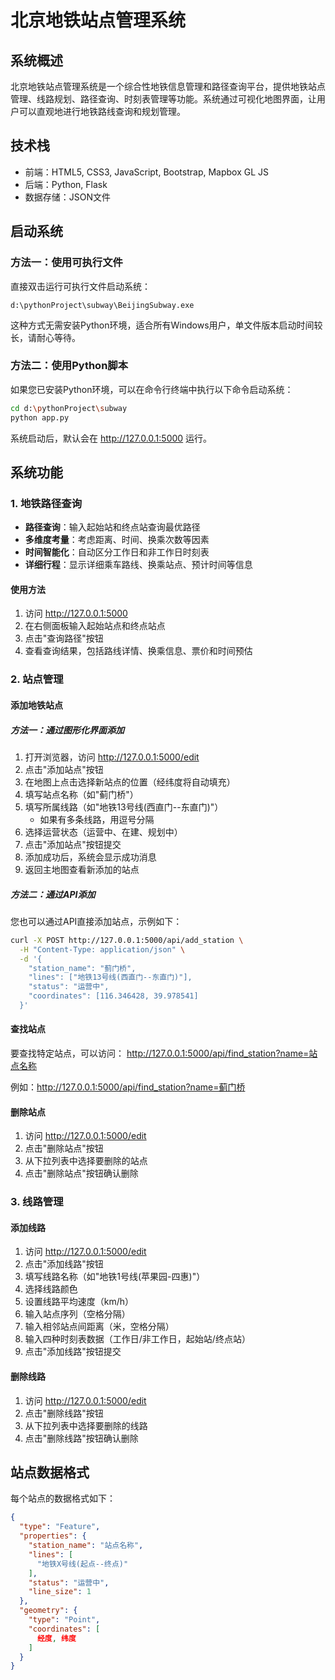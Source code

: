 # 北京地铁站点管理系统

## 系统概述

北京地铁站点管理系统是一个综合性地铁信息管理和路径查询平台，提供地铁站点管理、线路规划、路径查询、时刻表管理等功能。系统通过可视化地图界面，让用户可以直观地进行地铁路线查询和规划管理。

## 技术栈

- 前端：HTML5, CSS3, JavaScript, Bootstrap, Mapbox GL JS
- 后端：Python, Flask
- 数据存储：JSON文件

## 启动系统

### 方法一：使用可执行文件

直接双击运行可执行文件启动系统：

```
d:\pythonProject\subway\BeijingSubway.exe
```

这种方式无需安装Python环境，适合所有Windows用户，单文件版本启动时间较长，请耐心等待。

### 方法二：使用Python脚本

如果您已安装Python环境，可以在命令行终端中执行以下命令启动系统：

```bash
cd d:\pythonProject\subway
python app.py
```

系统启动后，默认会在 http://127.0.0.1:5000 运行。

## 系统功能

### 1. 地铁路径查询

- **路径查询**：输入起始站和终点站查询最优路径
- **多维度考量**：考虑距离、时间、换乘次数等因素
- **时间智能化**：自动区分工作日和非工作日时刻表
- **详细行程**：显示详细乘车路线、换乘站点、预计时间等信息

#### 使用方法

1. 访问 http://127.0.0.1:5000
2. 在右侧面板输入起始站点和终点站点
3. 点击"查询路径"按钮
4. 查看查询结果，包括路线详情、换乘信息、票价和时间预估

### 2. 站点管理

#### 添加地铁站点

##### 方法一：通过图形化界面添加

1. 打开浏览器，访问 http://127.0.0.1:5000/edit
2. 点击"添加站点"按钮
3. 在地图上点击选择新站点的位置（经纬度将自动填充）
4. 填写站点名称（如"蓟门桥"）
5. 填写所属线路（如"地铁13号线(西直门--东直门)"）
   - 如果有多条线路，用逗号分隔
6. 选择运营状态（运营中、在建、规划中）
7. 点击"添加站点"按钮提交
8. 添加成功后，系统会显示成功消息
9. 返回主地图查看新添加的站点

##### 方法二：通过API添加

您也可以通过API直接添加站点，示例如下：

```bash
curl -X POST http://127.0.0.1:5000/api/add_station \
  -H "Content-Type: application/json" \
  -d '{
    "station_name": "蓟门桥",
    "lines": ["地铁13号线(西直门--东直门)"],
    "status": "运营中",
    "coordinates": [116.346428, 39.978541]
  }'
```

#### 查找站点

要查找特定站点，可以访问：
http://127.0.0.1:5000/api/find_station?name=站点名称

例如：http://127.0.0.1:5000/api/find_station?name=蓟门桥

#### 删除站点

1. 访问 http://127.0.0.1:5000/edit
2. 点击"删除站点"按钮
3. 从下拉列表中选择要删除的站点
4. 点击"删除站点"按钮确认删除

### 3. 线路管理

#### 添加线路

1. 访问 http://127.0.0.1:5000/edit
2. 点击"添加线路"按钮
3. 填写线路名称（如"地铁1号线(苹果园-四惠)"）
4. 选择线路颜色
5. 设置线路平均速度（km/h）
6. 输入站点序列（空格分隔）
7. 输入相邻站点间距离（米，空格分隔）
8. 输入四种时刻表数据（工作日/非工作日，起始站/终点站）
9. 点击"添加线路"按钮提交

#### 删除线路

1. 访问 http://127.0.0.1:5000/edit
2. 点击"删除线路"按钮
3. 从下拉列表中选择要删除的线路
4. 点击"删除线路"按钮确认删除

## 站点数据格式

每个站点的数据格式如下：

```json
{
  "type": "Feature",
  "properties": {
    "station_name": "站点名称",
    "lines": [
      "地铁X号线(起点--终点)"
    ],
    "status": "运营中",
    "line_size": 1
  },
  "geometry": {
    "type": "Point",
    "coordinates": [
      经度, 纬度
    ]
  }
}
```


